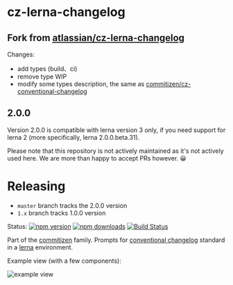 # cz-lerna-changelog

## Fork from [atlassian/cz-lerna-changelog](https://github.com/atlassian/cz-lerna-changelog)

Changes:

- add types (build、ci)
- remove type WIP
- modify some types description, the same as [commitizen/cz-conventional-changelog](https://github.com/commitizen/cz-conventional-changelog)

## 2.0.0

Version 2.0.0 is compatible with lerna version 3 only, if you need support for lerna 2 (more specifically, lerna 2.0.0.beta.31).

Please note that this repository is not actively maintained as it's not actively used here. We are more than happy to accept PRs however. 😀


# Releasing

* `master` branch tracks the 2.0.0 version
* `1.x` branch tracks 1.0.0 version

Status:
[![npm version](https://img.shields.io/npm/v/@e.fe/cz-lerna-changelog.svg?style=flat-square)](https://www.npmjs.org/package/@e.fe/cz-lerna-changelog)
[![npm downloads](https://img.shields.io/npm/dm/@e.fe/cz-lerna-changelog.svg?style=flat-square)](http://npm-stat.com/charts.html?package=@e.fe/cz-lerna-changelog&from=2015-08-01)
[![Build Status](https://img.shields.io/travis/atlassian/@e.fe/cz-lerna-changelog.svg?style=flat-square)](https://travis-ci.org/atlassian/@e.fe/cz-lerna-changelog)

Part of the [commitizen](https://github.com/commitizen/cz-cli) family. Prompts for [conventional changelog](https://github.com/stevemao/conventional-changelog-angular/blob/master/index.js) standard in a [lerna](https://lernajs.io/) environment.


Example view (with a few components):

![example view](https://www.evernote.com/l/AAVyZb3cVbpP0oFqYnkpGMAFIbBW3JRGOEUB/image.png)
